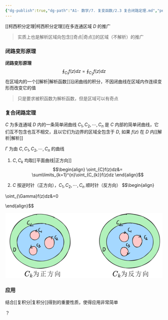 ```yaml
---
{"dg-publish":true,"dg-path":"A1- 数学/7. 复变函数/2.3 复合闭路定理.md","permalink":"/A1- 数学/7. 复变函数/2.3 复合闭路定理/","dgPassFrontmatter":true,"noteIcon":"","created":"2024-05-21T15:20:28.110+08:00","updated":"2025-08-03T10:59:29.137+08:00"}
---
```


[[柯西积分定理\|柯西积分定理]]在多连通区域 $D$ 的推广
>实质上也是解析区域向包含[[奇点\|奇点]]的区域（不解析）的推广

### 闭路变形原理
**闭路变形原理**
$$
\oint_{C_{1}}f(z)dz=\oint_{C_{2}}f(z)dz
$$
在区域内的一个[[解析\|解析函数]]沿闭曲线的积分，不因闭曲线在区域内作连续变形而改变它的值
> 只是要求被积函数为解析函数，但是区域可以有奇点

### 复合闭路定理
$C$ 为多连通域 $D$ 内的一条简单闭曲线
$C_{1},C_{2},\cdots,C_{n}$ 是 $C$ 内部的简单闭曲线，它们互不包含也互不相交，且以它们为边界的区域全包含于 $D$, 如果 $f(z)$ 在 $D$ 内[[解析\|解析]]


$\Gamma$ 为由 $C,C_{1},C_{2},\cdots,C_{n}$ 的曲线
1.  $C,C_{k}$ 均取[[平面曲线\|正方向]]
$$\begin{align}
\oint_{C}f(z)dz&= \sum\limits_{k=1}^{n}\oint_{C_{k}}f(z)dz 
\end{align}$$

2.  $C$ 按逆时针（正方向），$C_{1},C_{2},\cdots,C_{n}$ 顺时针（反方向）
$$\begin{align} 

\oint_{\Gamma}f(z)dz&=0 

\end{align}$$


![Functional files/Photo Resources/Pasted image 20250612205131.png](../img/user/Functional%20files/Photo%20Resources/Pasted%20image%2020250612205131.png)


### 应用
结合[[复积分\|复积分]]得到的重要性质，使得应用非常简单

？